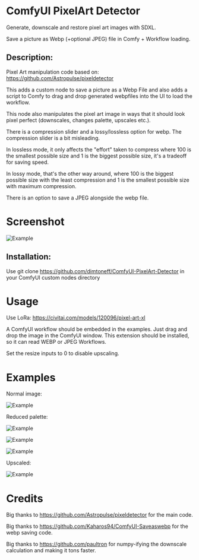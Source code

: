 # ComfyUI PixelArt Detector
Generate, downscale and restore pixel art images with SDXL.

Save a picture as Webp (+optional JPEG) file in Comfy + Workflow loading.

## Description:
Pixel Art manipulation code based on: https://github.com/Astropulse/pixeldetector

This adds a custom node to save a picture as a Webp File and also adds a script to Comfy to drag and drop generated webpfiles into the UI to load the workflow.

This node also manipulates the pixel art image in ways that it should look pixel perfect (downscales, changes palette, upscales etc.).

There is a compression slider and a lossy/lossless option for webp. The compression slider is a bit misleading.

In lossless mode, it only affects the "effort" taken to compress where 100 is the smallest possible size and 1 is the biggest possible size, it's a tradeoff for saving speed.

In lossy mode, that's the other way around, where 100 is the biggest possible size with the least compression and 1 is the smallest possible size with maximum compression.

There is an option to save a JPEG alongside the webp file.

# Screenshot
![Example](./plugin.PNG)

## Installation: 

Use git clone https://github.com/dimtoneff/ComfyUI-PixelArt-Detector in your ComfyUI custom nodes directory

# Usage

Use LoRa: https://civitai.com/models/120096/pixel-art-xl

A ComfyUI workflow should be embedded in the examples. Just drag and drop the image in the ComfyUI window. This extension should be installed, so it can read WEBP or JPEG Workflows.

Set the resize inputs to 0 to disable upscaling.

# Examples

Normal image:

![Example](./examples/PixelArt_00024_.jpeg)

Reduced palette:

![Example](./examples/PixelArt_00021_.webp)

![Example](./examples/Image_Reduced_256_00011_.webp)

![Example](./examples/Image_Reduced_256_00004_.webp)

Upscaled:

![Example](./examples/Image_Upscaled_00012_.webp)

# Credits
Big thanks to https://github.com/Astropulse/pixeldetector for the main code.

Big thanks to https://github.com/Kaharos94/ComfyUI-Saveaswebp for the webp saving code.

Big thanks to https://github.com/paultron for numpy-ifying the downscale calculation and making it tons faster.
